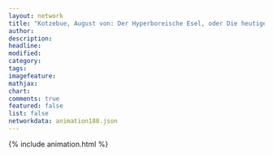 ```yaml
---
layout: network
title: "Kotzebue, August von: Der Hyperboreische Esel, oder Die heutige Bildung (1799)"
author:
description:
headline:
modified:
category:
tags:
imagefeature: 
mathjax: 
chart: 
comments: true
featured: false
list: false
networkdata: animation188.json
---
```

{% include animation.html %}
